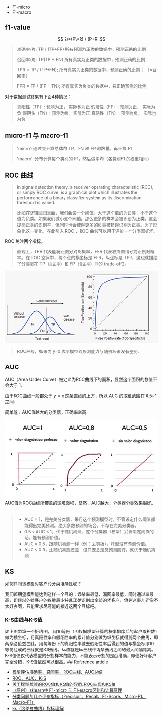 
- F1-micro 
- F1-macro

## f1-value

$$
2\*(P\*R) / (P+R)
$$

> 准确率(P): TP / (TP+FP) 所有预测为正类的数据中，预测正确的比例
>
> 召回率(R): TP(TP + FN) 所有真实为正类的数据中，预测正确的比例
>
> TPR = TP / (TP+FN); 所有真实为正类的数据中，预测正确的比例； （=召回率）
>
> FPR = FP / (FP + TN); 所有真实为负类的数据中，被正确预测的比例
 
对于数据测试结果有下面4种情况：

> 真阳性（TP）: 预测为正， 实际也为正
> 假阳性（FP）: 预测为正， 实际为负
> 假阴性（FN）: 预测为负，实际为正
> 真阴性（TN）: 预测为负， 实际也为负

## micro-f1 与 macro-f1

> 'micro': 通过先计算总体的 TP，FN 和 FP 的数量，再计算 F1
>
> 'macro': 分布计算每个类别的 F1，然后做平均（各类别F1 的权重相同）

## ROC 曲线

> In signal detection theory, a receiver operating characteristic (ROC), or simply ROC curve, is a graphical plot which illustrates the performance of a binary classifier system as its discrimination threshold is varied.
>
> 比如在逻辑回归里面，我们会设一个阈值，大于这个值的为正类，小于这个值为负类。如果我们减小这个阀值，那么更多的样本会被识别为正类。这会提高正类的识别率，但同时也会使得更多的负类被错误识别为正类。为了形象化这一变化，在此引入 ROC ，ROC 曲线可以用于评价一个分类器好坏。

ROC 关注两个指标，

> 直观上，TPR 代表能将正例分对的概率，FPR 代表将负例错分为正例的概率。在 ROC 空间中，每个点的横坐标是 FPR，纵坐标是 TPR，这也就描绘了分类器在 TP（`真正率`）和 FP（`假正率`）间的 trade-off2。

<img src="/images/ml/model/ROC.png" width="780" />

> ROC曲线，如果为 y=x 表示模型的预测能力与随机结果没有差别.

## AUC

AUC（Area Under Curve）被定义为ROC曲线下的面积，显然这个面积的数值不会大于 1.

由于ROC曲线一般都处于 $y=x$ 这条直线的上方，所以 AUC 的取值范围在 0.5~1 之间.
 
简单说：AUC值越大的分类器，正确率越高.

<img src="/images/ml/model/AUC.png" width="780" />

AUC值为ROC曲线所覆盖的区域面积，显然，AUC越大，分类器分类效果越好。
　　
> - AUC = 1，是完美分类器，采用这个预测模型时，不管设定什么阈值都能得出完美预测。绝大多数预测的场合，不存在完美分类器。
> - 0.5 < AUC < 1，优于随机猜测。这个分类器（模型）妥善设定阈值的话，能有预测价值。
> - AUC = 0.5，跟随机猜测一样（例：丢铜板），模型没有预测价值。
> - AUC < 0.5，比随机猜测还差；但只要总是反预测而行，就优于随机猜测

[img1]: /images/ml/model/Precision_Recall.png
[img2]: /images/ml/model/ROC.png
[img3]: /images/ml/model/AUC.png

## KS

如何评判该模型对客户的分类准确性呢？

我们都期望模型能达到这样一个目的：误杀率最低，漏网率最低，同时通过率最高，即误杀的好客户的数量最少并且正确识别出全部的坏客户，但是这事儿好像不太好办啊，只能奢求尽可能的接近这两个目标吧。

### K-S曲线与K-S值

如上图中第一个折线图。
用10等份（即根据模型计算的概率排序后的客户累积数）做为横坐标，用真阳性率和假阳性率的累计值分别做为纵坐标就得到两个曲线，即两条洛伦兹曲线，用每等份下的真阳性率减去假阳性率后得到的值与横坐标即10等份组成的曲线就是KS曲线。ks值就是ks曲线中两条曲线之间的最大间隔距离。
K-S值仅仅代表模型的分割样本的能力，不能表示分割的是否准确，即便好坏客户完全分错，K-S值依然可以很高。## Reference article

- [模型评估准确率、召回率、ROC曲线、AUC总结][1]
- [ROC、AUC、K-S][2]
- [关于模型检验的ROC值和KS值的异同_ROC曲线和KS值][3]
- [（原创）sklearn中 F1-micro 与 F1-macro区别和计算原理][4]
- [分类问题的几个评价指标（Precision、Recall、F1-Score、Micro-F1、Macro-F1）][5]
- [ks（洛伦兹曲线）指标理解][6]


[1]: https://blog.csdn.net/qq_36330643/article/details/79522537
[2]: https://zhuanlan.zhihu.com/p/25993786
[3]: http://cda.pinggu.org/view/21012.html
[4]: https://www.cnblogs.com/techengin/p/8962024.html
[5]: https://blog.csdn.net/sinat_28576553/article/details/80258619 
[6]: https://blog.csdn.net/sinat_30316741/article/details/80018932